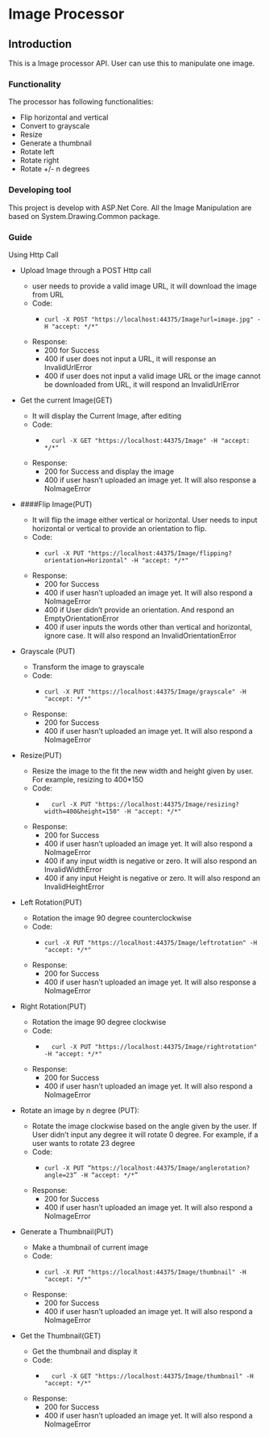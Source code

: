 # Image Processor

## Introduction
This is a Image processor API. User can use this to manipulate one image.

### Functionality
The processor has following functionalities:

* Flip horizontal and vertical
* Convert to grayscale
* Resize
* Generate a thumbnail
* Rotate left
* Rotate right
* Rotate +/- n degrees

### Developing tool

This project is develop with ASP.Net Core. 
All the Image Manipulation are based on System.Drawing.Common package.

### Guide

Using Http Call 
*	Upload Image through a POST Http call
    *	user needs to provide a valid image URL, it will download the image from URL
    *	Code: 
        *	  curl -X POST "https://localhost:44375/Image?url=image.jpg" -H "accept: */*"
    *	Response:
        *	200 for Success
        * 400 if user does not input a URL, it will response an InvalidUrlError
        *	400 if user does not input a valid image URL or the image cannot be downloaded from URL, it will respond an InvalidUrlError

*	Get the current Image(GET)
    *	It will display the Current Image, after editing
    *	Code:
        *		curl -X GET "https://localhost:44375/Image" -H "accept: */*"
    *	Response:
        *	200 for Success and display the image
        *	400 if user hasn’t uploaded an image yet. It will also response a NoImageError

*	####Flip Image(PUT)
    *	It will flip the image either vertical or horizontal. User needs to input horizontal or vertical to provide an orientation to flip.
    *	Code:
        *	  curl -X PUT "https://localhost:44375/Image/flipping?orientation=Horizontal" -H "accept: */*"
    *	Response:
        *	200 for Success 
        *	400 if user hasn’t uploaded an image yet. It will also respond a NoImageError
        *	400 if User didn’t provide an orientation. And respond an EmptyOrientationError
        *	400 if user inputs the words other than vertical and horizontal, ignore case. It will also respond an InvalidOrientationError

*	Grayscale (PUT)
    *	Transform the image to grayscale
    *	Code:
        *	  curl -X PUT "https://localhost:44375/Image/grayscale" -H "accept: */*"
    *	Response:
        *	200 for Success 
        *	400 if user hasn’t uploaded an image yet. It will also respond a NoImageError

*	Resize(PUT)
    *	Resize the image to the fit the new width and height given by user. For example, resizing to 400*150
    *	Code:
        *		curl -X PUT "https://localhost:44375/Image/resizing?width=400&height=150" -H "accept: */*"
    *	Response:
        *	200 for Success 
        *	400 if user hasn’t uploaded an image yet. It will also respond a NoImageError
        *	400 if any input width is negative or zero. It will also respond an InvalidWidthError
        *	400 if any input Height is negative or zero. It will also respond an InvalidHeightError

*	Left Rotation(PUT)
    *	Rotation the image 90 degree counterclockwise
    *	Code:
        *	  curl -X PUT "https://localhost:44375/Image/leftrotation" -H "accept: */*"
    *	Response:
        *	200 for Success 
        *	400 if user hasn’t uploaded an image yet. It will also response a NoImageError

*	Right Rotation(PUT)
    *	Rotation the image 90 degree clockwise
    *	Code:
        * 		curl -X PUT "https://localhost:44375/Image/rightrotation" -H "accept: */*"
    *	Response:
        *	200 for Success 
        *	400 if user hasn’t uploaded an image yet. It will also respond a NoImageError

*	Rotate an image by n degree (PUT): 
    *	Rotate the image clockwise based on the angle given by the user. If User didn’t input any degree it will rotate 0 degree. For example, if a user wants to rotate 23 degree
    *	Code:
        *	  curl -X PUT “https://localhost:44375/Image/anglerotation?angle=23” -H “accept: */*”
    *	Response:
        *	200 for Success 
        *	400 if user hasn’t uploaded an image yet. It will also respond a NoImageError

*	Generate a Thumbnail(PUT)
    *	Make a thumbnail of current image
    *	Code:
        *	  curl -X PUT "https://localhost:44375/Image/thumbnail" -H "accept: */*"
    *	Response:
        *	200 for Success 
        *	400 if user hasn’t uploaded an image yet. It will also respond a NoImageError

*	Get the Thumbnail(GET)
    *	Get the thumbnail and display it
    *	Code:
        *		curl -X GET "https://localhost:44375/Image/thumbnail" -H "accept: */*"
    *	Response:
        *	200 for Success 
        *	400 if user hasn’t uploaded an image yet. It will also respond a NoImageError




